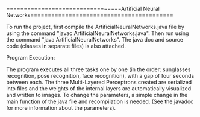 =================================Artificial Neural Networks=========================================

To run the project, first compile the ArtificialNeuralNetworks.java file by using the command "javac ArtificialNeuralNetworks.java". Then run using the command "java ArtificialNeuralNetworks". The java doc and source code (classes in separate files) is also attached.

Program Execution:

The program executes all three tasks one by one (in the order: sunglasses recognition, pose recognition, face recognition), with a gap of four seconds between each. The three Multi-Layered Perceptrons created are serialized into files and the weights of the internal layers are automatically visualized and written to images. To change the parameters, a simple change in the main function of the java file and recompilation is needed. (See the javadoc for more information about the parameters).